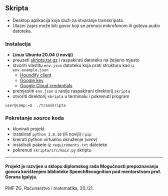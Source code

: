 ## Skripta
- Desktop aplikacija koja služi za stvaranje transkripata. 
- Ulazni zapis može biti govor koji se prenosi mikrofonom ili gotova audio datoteka. 

### Instalacija
- **Linux Ubuntu 20.04 (i noviji)**
- preuzeti [skripta.tar.gz](https://pmfhr-my.sharepoint.com/:u:/g/personal/tomarga_math_pmf_hr/EQlws3h-3O1NiMGU0Lf72M8BjdcduUZx9ZfTicK13We13g) i raspakirati datoteku na željeno mjesto
- stvoriti vlastitu ```env.json``` datoteku koja prati strukturu kao u ```env.example.json```
  - [Houndify client](https://github.com/Uberi/speech_recognition/blob/master/reference/library-reference.rst#recognizer_instancerecognize_houndifyaudio_data-audiodata-client_id-str-client_key-str-show_all-bool--false---unionstr-dictstr-any) 
  - [Google key](https://github.com/Uberi/speech_recognition/blob/master/reference/library-reference.rst#recognizer_instancerecognize_googleaudio_data-audiodata-key-unionstr-none--none-language-str--en-us--pfilter-union0-1-show_all-bool--false---unionstr-dictstr-any)
  - [Google Cloud credentials](https://github.com/Uberi/speech_recognition/blob/master/reference/library-reference.rst#recognizer_instancerecognize_google_cloudaudio_data-audiodata-credentials_json-unionstr-none--none-language-str--en-us-preferred_phrases-unioniterablestr-none--none-show_all-bool--false---unionstr-dictstr-any)
- premjestiti ```env.json``` u ranije raspakirani direktorij ```skripta```
- otvoriti direktorij ```skripta``` u terminalu i pokrenuti program 
```console
user@comp:~$  ./transkripta
```

### Pokretanje *source* koda
- klonirati projekt
- instalirati ```python 3.8.10``` (ili noviji) i ```pip```
- kreirati python virtualno okruženje (*venv*)
- instalirati pakete iz ```requirements.txt``` datoteke
- pokrenuti ```skripta/src/main.py``` skriptu
***

#### Projekt je razvijen u sklopu diplomskog rada Mogućnosti prepoznavanja govora korištenjem biblioteke SpeechRecognition pod mentorstvom prof. Gorana Igalyja.
PMF ZG, Računarstvo i matematika, 20./21.
